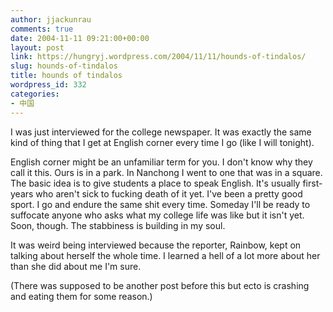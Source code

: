 ```yaml
---
author: jjackunrau
comments: true
date: 2004-11-11 09:21:00+00:00
layout: post
link: https://hungryj.wordpress.com/2004/11/11/hounds-of-tindalos/
slug: hounds-of-tindalos
title: hounds of tindalos
wordpress_id: 332
categories:
- 中国
---
```


I was just interviewed for the college newspaper.  It was exactly the same kind of thing that I get at English corner every time I go (like I will tonight).  
  

  
English corner might be an unfamiliar term for you.  I don't know why they call it this.  Ours is in a park.  In Nanchong I went to one that was in a square.  The basic idea is to give students a place to speak English.  It's usually first-years who aren't sick to fucking death of it yet.  I've been a pretty good sport.  I go and endure the same shit every time.  Someday I'll be ready to suffocate anyone who asks what my college life was like but it isn't yet.  Soon, though.  The stabbiness is building in my soul.
  

  
It was weird being interviewed because the reporter, Rainbow, kept on talking about herself the whole time.  I learned a hell of a lot more about her than she did about me I'm sure.
  

  
(There was supposed to be another post before this but ecto is crashing and eating them for some reason.)
